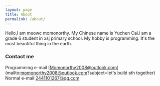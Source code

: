 ```yaml
---
layout: page
title: About
permalink: /about/
---
```


Hello,I am meowc momonorthy.
My Chinese name is Yuchen Cai.i am a grade 6 student in xsj 
 primary school. 
My hobby is programming. It's the most beautiful thing in the earth. 

### Contact me

Programming e-mail [Momonorthy2008@outlook.com](mailto:momonorthy2008@outlook.com?subject=let's build sth together)
Normal e-mail [2441101267@qq.com](mailto:2441101267@qq.com?subject=niceToMeetYou)
